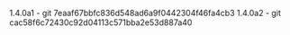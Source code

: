 1.4.0a1 - git 7eaaf67bbfc836d548ad6a9f0442304f46fa4cb3
1.4.0a2 - git cac58f6c72430c92d04113c571bba2e53d887a40